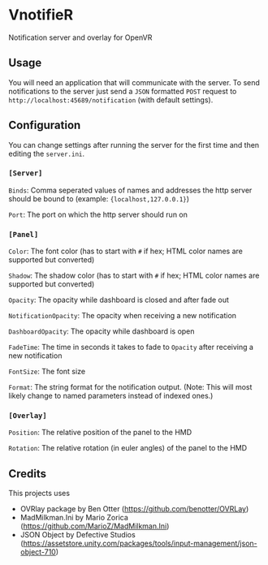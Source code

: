 # VnotifieR
Notification server and overlay for OpenVR

## Usage
You will need an application that will communicate with the server.
To send notifications to the server just send a `JSON` formatted `POST` request to `http://localhost:45689/notification` (with default settings).

## Configuration
You can change settings after running the server for the first time and then editing the `server.ini`.

### `[Server]`
`Binds`: Comma seperated values of names and addresses the http server should be bound to (example: `{localhost,127.0.0.1}`)

`Port`: The port on which the http server should run on

### `[Panel]`
`Color`: The font color (has to start with `#` if hex; HTML color names are supported but converted)

`Shadow`: The shadow color (has to start with `#` if hex; HTML color names are supported but converted)

`Opacity`: The opacity while dashboard is closed and after fade out

`NotificationOpacity`: The opacity when receiving a new notification

`DashboardOpacity`: The opacity while dashboard is open

`FadeTime`: The time in seconds it takes to fade to `Opacity` after receiving a new notification

`FontSize`: The font size

`Format`: The string format for the notification output. (Note: This will most likely change to named parameters instead of indexed ones.)

### `[Overlay]`
`Position`: The relative position of the panel to the HMD

`Rotation`: The relative rotation (in euler angles) of the panel to the HMD

## Credits
This projects uses
* OVRlay package by Ben Otter (https://github.com/benotter/OVRLay)
* MadMilkman.Ini by Mario Zorica (https://github.com/MarioZ/MadMilkman.Ini)
* JSON Object by Defective Studios (https://assetstore.unity.com/packages/tools/input-management/json-object-710)
